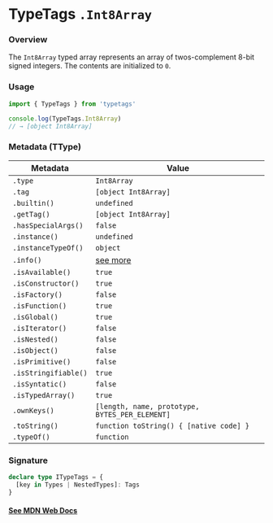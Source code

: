 # TypeTags `.Int8Array`

### Overview

The `Int8Array` typed array represents an array of twos-complement 8-bit signed integers. The contents are initialized to `0`.

### Usage

```js
import { TypeTags } from 'typetags'

console.log(TypeTags.Int8Array)
// → [object Int8Array]
```

### Metadata (TType)

| Metadata             | Value                                          |
| -------------------- | ---------------------------------------------- |
| `.type`              | `Int8Array`                                    |
| `.tag`               | `[object Int8Array]`                           |
| `.builtin()`         | `undefined`                                    |
| `.getTag()`          | `[object Int8Array]`                           |
| `.hasSpecialArgs()`  | `false`                                        |
| `.instance()`        | `undefined`                                    |
| `.instanceTypeOf()`  | `object`                                       |
| `.info()`            | [see more]()                                   |
| `.isAvailable()`     | `true`                                         |
| `.isConstructor()`   | `true`                                         |
| `.isFactory()`       | `false`                                        |
| `.isFunction()`      | `true`                                         |
| `.isGlobal()`        | `true`                                         |
| `.isIterator()`      | `false`                                        |
| `.isNested()`        | `false`                                        |
| `.isObject()`        | `false`                                        |
| `.isPrimitive()`     | `false`                                        |
| `.isStringifiable()` | `true`                                         |
| `.isSyntatic()`      | `false`                                        |
| `.isTypedArray()`    | `true`                                         |
| `.ownKeys()`         | `[length, name, prototype, BYTES_PER_ELEMENT]` |
| `.toString()`        | `function toString() { [native code] }`        |
| `.typeOf()`          | `function`                                     |

### Signature

```ts
declare type ITypeTags = {
  [key in Types | NestedTypes]: Tags
}
```

#### [See MDN Web Docs](https://developer.mozilla.org/en-US/docs/Web/JavaScript/Reference/Global_Objects/Int8Array)
